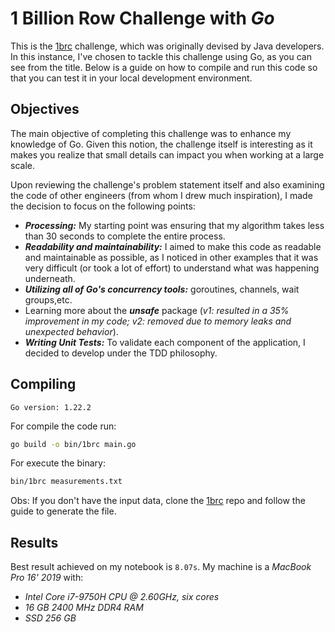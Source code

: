 # 1 Billion Row Challenge with *Go*
This is the [1brc](https://github.com/gunnarmorling/1brc) challenge, which was originally devised by Java developers. In this instance, I've chosen to tackle this challenge using Go, as you can see from the title. Below is a guide on how to compile and run this code so that you can test it in your local development environment.

## Objectives
The main objective of completing this challenge was to enhance my knowledge of Go. Given this notion, the challenge itself is interesting as it makes you realize that small details can impact you when working at a large scale.

Upon reviewing the challenge's problem statement itself and also examining the code of other engineers (from whom I drew much inspiration), I made the decision to focus on the following points:

- ***Processing:*** My starting point was ensuring that my algorithm takes less than 30 seconds to complete the entire process.
- ***Readability and maintainability:*** I aimed to make this code as readable and maintainable as possible, as I noticed in other examples that it was very difficult (or took a lot of effort) to understand what was happening underneath.
- ***Utilizing all of Go's concurrency tools:*** goroutines, channels, wait groups,etc.
- Learning more about the ***unsafe*** package (*v1: resulted in a 35% improvement in my code; v2: removed due to memory leaks and unexpected behavior*).
- ***Writing Unit Tests:*** To validate each component of the application, I decided to develop under the TDD philosophy.

## Compiling
`Go version: 1.22.2`

For compile the code run:
``` bash
go build -o bin/1brc main.go
```
For execute the binary:
``` bash
bin/1brc measurements.txt
```
Obs: If you don't have the input data, clone the [1brc](https://github.com/gunnarmorling/1brc) repo and follow the guide to generate the file.

## Results
Best result achieved on my notebook is `8.07s`. My machine is a *MacBook Pro 16' 2019* with:
- *Intel Core i7-9750H CPU @ 2.60GHz, six cores*
- *16 GB 2400 MHz DDR4 RAM*
- *SSD 256 GB*
